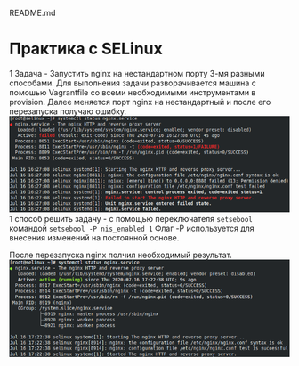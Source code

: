 README.md
# Практика с SELinux

1 Задача - Запустить nginx на нестандартном порту 3-мя разными способами.
Для выполнения задачи разворачивается машина с помошью Vagrantfile со всеми необходимыми инструментами в provision.
Далее меняется порт nginx на нестандартный и после его перезапуска получаю ошибку.
![Ошибка](screenshots/1.png)
1 способ решить задачу - с помощью переключателя `setsebool` командой `setsebool -P nis_enabled 1` Флаг -P используется для внесения изменений на постоянной основе.

После перезапуска nginx полчил необходимый результат.
![2](screenshots/2.png)

